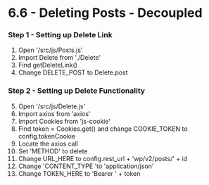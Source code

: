 # 6.6 - Deleting Posts - Decoupled

### Step 1 - Setting up Delete Link
1. Open '/src/js/Posts.js'
2. Import Delete from './Delete'
3. Find getDeleteLink()
4. Change DELETE_POST to Delete.post

### Step 2 - Setting up Delete Functionality
5. Open '/src/js/Delete.js'
6. Import axios from 'axios'
7. Import Cookies from 'js-cookie'
8. Find token = Cookies.get() and change COOKIE_TOKEN to config.tokenCookie
9. Locate the axios call
10. Set 'METHOD' to delete
11. Change URL_HERE to config.rest_url + 'wp/v2/posts/' + id
12. Change 'CONTENT_TYPE 'to 'application/json'
13. Change TOKEN_HERE to 'Bearer ' + token
